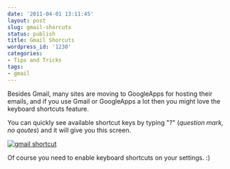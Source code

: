 ```yaml
---
date: '2011-04-01 13:11:45'
layout: post
slug: gmail-shorcuts
status: publish
title: Gmail Shorcuts
wordpress_id: '1230'
categories:
- Tips and Tricks
tags:
- gmail
---
```


Besides Gmail, many sites are moving to GoogleApps for hosting their emails, and if you use Gmail or GoogleApps a lot then you might love the keyboard shortcuts feature.

You can quickly see available shortcut keys by typing "?" (_question mark, no qoutes_) and it will give you this screen.

[![gmail shortcut](http://linuxsysadminblog.com/wp-content/uploads/2011/04/gmail_shortcut-300x175.png)](http://linuxsysadminblog.com/wp-content/uploads/2011/04/gmail_shortcut.png)

Of course you need to enable keyboard shortcuts on your settings.  :)






